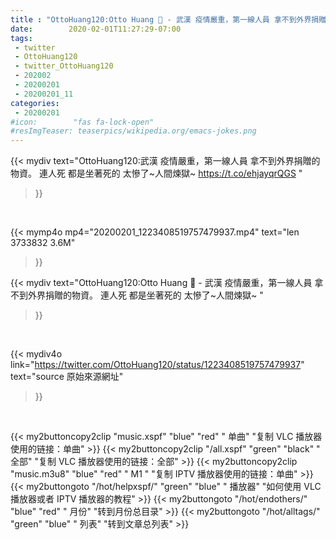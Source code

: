 ```yaml
---
title : "OttoHuang120:Otto Huang  - 武漢 疫情嚴重，第一線人員 拿不到外界捐贈的物資。 連人死 都是坐著死的 太慘了~人間煉獄~ "
date:        2020-02-01T11:27:29-07:00
tags:
 - twitter
 - OttoHuang120
 - twitter_OttoHuang120
 - 202002
 - 20200201
 - 20200201_11
categories:
 - 20200201
#icon:        "fas fa-lock-open"
#resImgTeaser: teaserpics/wikipedia.org/emacs-jokes.png
---
```


{{< mydiv text="OttoHuang120:武漢 疫情嚴重，第一線人員 拿不到外界捐贈的物資。 連人死 都是坐著死的 太慘了~人間煉獄~ https://t.co/ehjayqrQGS "
>}}
<br>


{{< mymp4o mp4="20200201_1223408519757479937.mp4"
text="len 3733832    3.6M"
>}}


{{< mydiv text="OttoHuang120:Otto Huang  - 武漢 疫情嚴重，第一線人員 拿不到外界捐贈的物資。 連人死 都是坐著死的 太慘了~人間煉獄~ "
>}}
<br>

{{< mydiv4o link="https://twitter.com/OttoHuang120/status/1223408519757479937"
text="source 原始來源網址"
>}}


<br>



{{< my2buttoncopy2clip "music.xspf"        "blue"   "red"    " 单曲"  "复制 VLC 播放器使用的链接：单曲" >}} {{< my2buttoncopy2clip "/all.xspf"         "green"  "black"  " 全部"  "复制 VLC 播放器使用的链接：全部" >}} {{< my2buttoncopy2clip "music.m3u8"        "blue"   "red"    " M1 "    "复制 IPTV 播放器使用的链接：单曲" >}} {{< my2buttongoto      "/hot/helpxspf/"    "green"  "blue"   " 播放器" "如何使用 VLC 播放器或者 IPTV 播放器的教程" >}} {{< my2buttongoto      "/hot/endothers/"   "blue"   "red"    " 月份"   "转到月份总目录" >}} {{< my2buttongoto      "/hot/alltags/"     "green"  "blue"   " 列表"   "转到文章总列表" >}} 
